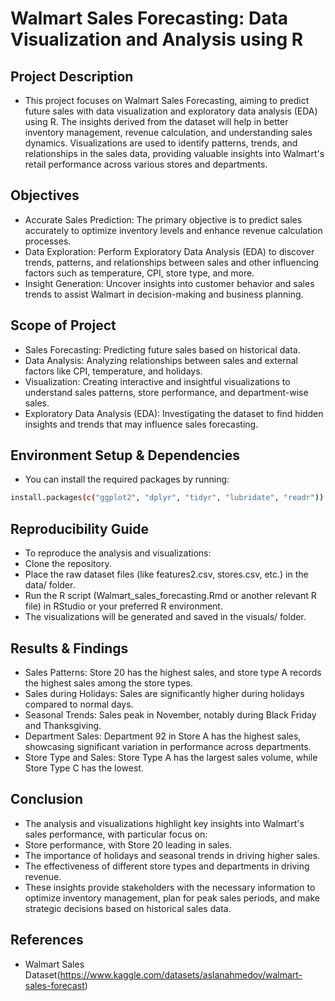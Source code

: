 # **Walmart Sales Forecasting: Data Visualization and Analysis using R**

## **Project Description**
- This project focuses on Walmart Sales Forecasting, aiming to predict future sales with data visualization and exploratory data analysis (EDA) using R. The insights derived from the dataset will help in better inventory management, revenue calculation, and understanding sales dynamics. Visualizations are used to identify patterns, trends, and relationships in the sales data, providing valuable insights into Walmart's retail performance across various stores and departments.

## **Objectives**
- Accurate Sales Prediction: The primary objective is to predict sales accurately to optimize inventory levels and enhance revenue calculation processes.
- Data Exploration: Perform Exploratory Data Analysis (EDA) to discover trends, patterns, and relationships between sales and other influencing factors such as temperature, CPI, store type, and more.
- Insight Generation: Uncover insights into customer behavior and sales trends to assist Walmart in decision-making and business planning.
  
## **Scope of Project**
- Sales Forecasting: Predicting future sales based on historical data.
- Data Analysis: Analyzing relationships between sales and external factors like CPI, temperature, and holidays.
- Visualization: Creating interactive and insightful visualizations to understand sales patterns, store performance, and department-wise sales.
- Exploratory Data Analysis (EDA): Investigating the dataset to find hidden insights and trends that may influence sales forecasting.

## **Environment Setup & Dependencies**
- You can install the required packages by running:
```bash
install.packages(c("ggplot2", "dplyr", "tidyr", "lubridate", "readr"))
```

## **Reproducibility Guide**
- To reproduce the analysis and visualizations:
- Clone the repository.
- Place the raw dataset files (like features2.csv, stores.csv, etc.) in the data/ folder.
- Run the R script (Walmart_sales_forecasting.Rmd or another relevant R file) in RStudio or your preferred R environment.
- The visualizations will be generated and saved in the visuals/ folder.

## **Results & Findings**
- Sales Patterns: Store 20 has the highest sales, and store type A records the highest sales among the store types.
- Sales during Holidays: Sales are significantly higher during holidays compared to normal days.
- Seasonal Trends: Sales peak in November, notably during Black Friday and Thanksgiving.
- Department Sales: Department 92 in Store A has the highest sales, showcasing significant variation in performance across departments.
- Store Type and Sales: Store Type A has the largest sales volume, while Store Type C has the lowest.
  
## **Conclusion**
- The analysis and visualizations highlight key insights into Walmart's sales performance, with particular focus on:
- Store performance, with Store 20 leading in sales.
- The importance of holidays and seasonal trends in driving higher sales.
- The effectiveness of different store types and departments in driving revenue.
- These insights provide stakeholders with the necessary information to optimize inventory management, plan for peak sales periods, and make strategic decisions based on historical sales data.

## **References**
- Walmart Sales Dataset(https://www.kaggle.com/datasets/aslanahmedov/walmart-sales-forecast)
